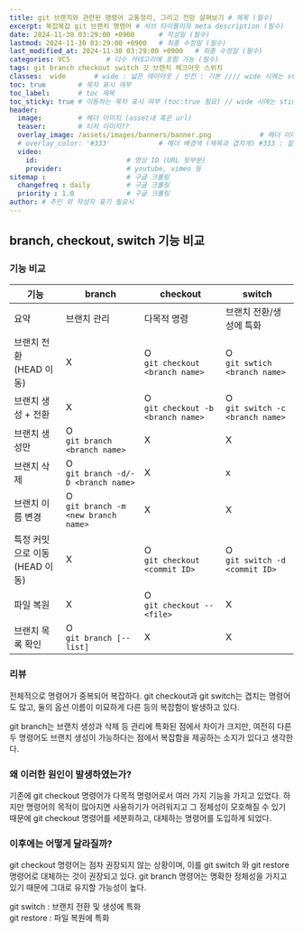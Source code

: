 ```yaml
---
title: git 브랜치와 관련된 명령어 교통정리, 그리고 전망 살펴보기 # 제목 (필수)
excerpt: 복잡복잡 git 브랜치 명령어 # 서브 타이틀이자 meta description (필수)
date: 2024-11-30 03:29:00 +0900      # 작성일 (필수)
lastmod: 2024-11-30 03:29:00 +0900   # 최종 수정일 (필수)
last_modified_at: 2024-11-30 03:29:00 +0900   # 최종 수정일 (필수)
categories: VCS         # 다수 카테고리에 포함 가능 (필수)
tags: git branch checkout switch 깃 브랜치 체크아웃 스위치                     # 태그 복수개 가능 (필수)
classes:  wide       # wide : 넓은 레이아웃 / 빈칸 : 기본 //// wide 시에는 sticky toc 불가
toc: true        # 목차 표시 여부
toc_label:       # toc 제목
toc_sticky: true # 이동하는 목차 표시 여부 (toc:true 필요) // wide 시에는 sticky toc 불가
header: 
  image:         # 헤더 이미지 (asset내 혹은 url)
  teaser:        # 티저 이미지??
  overlay_image: /assets/images/banners/banner.png            # 헤더 이미지 (제목과 겹치게)
  # overlay_color: '#333'            # 헤더 배경색 (제목과 겹치게) #333 : 짙은 회색 (필수)
  video:
    id:                      # 영상 ID (URL 뒷부분)
    provider:                # youtube, vimeo 등
sitemap :                    # 구글 크롤링
  changefreq : daily         # 구글 크롤링
  priority : 1.0             # 구글 크롤링
author: # 주인 외 작성자 표기 필요시
---
```

<!--postNo: 20241130_004-->


## branch, checkout, switch 기능 비교  

### 기능 비교  

|기능|branch|checkout|switch|
|---|---|---|---|
|요약|브랜치 관리|다목적 명령|브랜치 전환/생성에 특화|
|브랜치 전환<br>(HEAD 이동)|X|O<br>`git checkout <branch name>`|O<br>`git swtich <branch name>`|
|브랜치 생성 + 전환|X|O<br>`git checkout -b <branch name>`|O<br>`git switch -c <branch name>`|
|브랜치 생성만|O<br>`git branch <branch name>`|X|X|
|브랜치 삭제|O<br>`git branch -d/-D <branch name>`|X|x|
|브랜치 이름 변경|O<br>`git branch -m <new branch name>`|X|X|
|특정 커밋으로 이동<br>(HEAD 이동)|X|O<br>`git checkout <commit ID>`|O<br>`git switch -d <commit ID>`|
|파일 복원|X|O<br>`git checkout -- <file>`|X|
|브랜치 목록 확인|O<br>`git branch [--list]`|X|X|

### 리뷰  

전체적으로 명령어가 중복되어 복잡하다. git checkout과 git switch는 겹치는 명령어도 많고, 둘의 옵션 이름이 미묘하게 다른 등의 복잡함이 발생하고 있다.  

git branch는 브랜치 생성과 삭제 등 관리에 특화된 점에서 차이가 크지만, 여전히 다른 두 명령어도 브랜치 생성이 가능하다는 점에서 복잡함을 제공하는 소지가 있다고 생각한다.  

### 왜 이러한 원인이 발생하였는가?  

기존에 git checkout 명령어가 다목적 명령어로서 여러 가지 기능을 가지고 있었다. 하지만 명령어의 목적이 많아지면 사용하기가 어려워지고 그 정체성이 모호해질 수 있기 때문에 git checkout 명령어를 세분화하고, 대체하는 명령어를 도입하게 되었다.  

### 이후에는 어떻게 달라질까?  

git checkout 명령어는 점차 권장되지 않는 상황이며, 이를 git switch 와 git restore 명령어로 대체하는 것이 권장되고 있다. git branch 명령어는 명확한 정체성을 가지고 있기 때문에 그대로 유지할 가능성이 높다.  

git switch : 브랜치 전환 및 생성에 특화  
git restore : 파일 복원에 특화  

